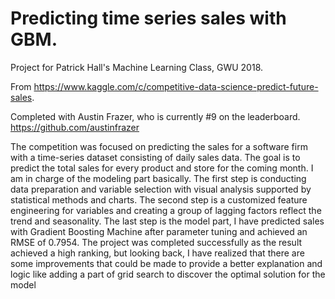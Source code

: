 # Predicting time series sales with GBM.

Project for Patrick Hall's Machine Learning Class, GWU 2018.

From https://www.kaggle.com/c/competitive-data-science-predict-future-sales.

Completed with Austin Frazer, who is currently #9 on the leaderboard. https://github.com/austinfrazer

The competition was focused on predicting the sales for a software firm with a time-series dataset consisting of daily sales data. The goal is to predict the total sales for every product and store for the coming month. I am in charge of the modeling part basically. The first step is conducting data preparation and variable selection with visual analysis supported by statistical methods and charts. The second step is a customized feature engineering for variables and creating a group of lagging factors reflect the trend and seasonality. The last step is the model part, I have predicted sales with Gradient Boosting Machine after parameter tuning and achieved an RMSE of 0.7954. The project was completed successfully as the result achieved a high ranking, but looking back, I have realized that there are some improvements that could be made to provide a better explanation and logic like adding a part of grid search to discover the optimal solution for the model
